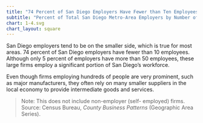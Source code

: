 ```yaml
---
title: "74 Percent of San Diego Employers Have Fewer than Ten Employees"
subtitle: "Percent of Total San Diego Metro-Area Employers by Number of Employees (2013)"
chart: 1-4.svg
chart_layout: square
---
```

San Diego employers tend to be on the smaller side, which is true for most areas. 74 percent of San Diego employers have fewer than 10 employees. Although only 5 percent of employers have more than 50 employees, these large firms employ a significant portion of San Diego’s workforce.

Even though firms employing hundreds of people are very prominent, such as major manufacturers, they often rely on many smaller suppliers in the local economy to provide intermediate goods and services.

> Note: This does not include non-employer (self- employed) firms.
> Source: Census Bureau, *County Business Patterns* (Geographic Area Series).
